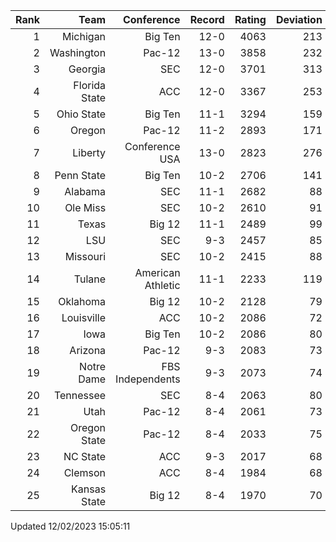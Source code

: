 | Rank  | Team                 | Conference           | Record   | Rating | Deviation |
| ---:  | ---:                 | ---:                 | ---:     | ---:   | ---:      |
| 1     | Michigan             | Big Ten              | 12-0     | 4063   | 213       |
| 2     | Washington           | Pac-12               | 13-0     | 3858   | 232       |
| 3     | Georgia              | SEC                  | 12-0     | 3701   | 313       |
| 4     | Florida State        | ACC                  | 12-0     | 3367   | 253       |
| 5     | Ohio State           | Big Ten              | 11-1     | 3294   | 159       |
| 6     | Oregon               | Pac-12               | 11-2     | 2893   | 171       |
| 7     | Liberty              | Conference USA       | 13-0     | 2823   | 276       |
| 8     | Penn State           | Big Ten              | 10-2     | 2706   | 141       |
| 9     | Alabama              | SEC                  | 11-1     | 2682   | 88        |
| 10    | Ole Miss             | SEC                  | 10-2     | 2610   | 91        |
| 11    | Texas                | Big 12               | 11-1     | 2489   | 99        |
| 12    | LSU                  | SEC                  | 9-3      | 2457   | 85        |
| 13    | Missouri             | SEC                  | 10-2     | 2415   | 88        |
| 14    | Tulane               | American Athletic    | 11-1     | 2233   | 119       |
| 15    | Oklahoma             | Big 12               | 10-2     | 2128   | 79        |
| 16    | Louisville           | ACC                  | 10-2     | 2086   | 72        |
| 17    | Iowa                 | Big Ten              | 10-2     | 2086   | 80        |
| 18    | Arizona              | Pac-12               | 9-3      | 2083   | 73        |
| 19    | Notre Dame           | FBS Independents     | 9-3      | 2073   | 74        |
| 20    | Tennessee            | SEC                  | 8-4      | 2063   | 80        |
| 21    | Utah                 | Pac-12               | 8-4      | 2061   | 73        |
| 22    | Oregon State         | Pac-12               | 8-4      | 2033   | 75        |
| 23    | NC State             | ACC                  | 9-3      | 2017   | 68        |
| 24    | Clemson              | ACC                  | 8-4      | 1984   | 68        |
| 25    | Kansas State         | Big 12               | 8-4      | 1970   | 70        |

Updated 12/02/2023 15:05:11
